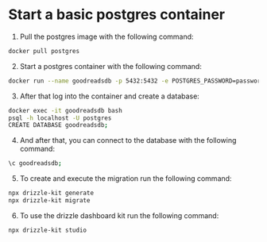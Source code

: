 # Start a basic postgres container

1. Pull the postgres image with the following command:

```bash
docker pull postgres
```

2. Start a postgres container with the following command:

```bash
docker run --name goodreadsdb -p 5432:5432 -e POSTGRES_PASSWORD=password123 -d postgres
```

3. After that log into the container and create a database:

```bash
docker exec -it goodreadsdb bash
psql -h localhost -U postgres
CREATE DATABASE goodreadsdb;
```

4. And after that, you can connect to the database with the following command:

```bash
\c goodreadsdb;
```

5. To create and execute the migration run the following command:

```bash
npx drizzle-kit generate
npx drizzle-kit migrate
```

6. To use the drizzle dashboard kit run the following command:

```bash
npx drizzle-kit studio
```
